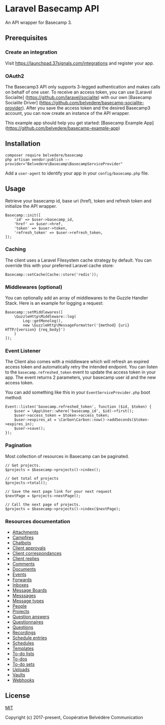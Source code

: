 # Laravel Basecamp API

An API wrapper for Basecamp 3.

## Prerequisites

### Create an integration

Visit https://launchpad.37signals.com/integrations and register your app.

### OAuth2

The Basecamp3 API only supports 3-legged authentication and makes calls on
behalf of one user. To receive an access token, you can use [Laravel Socialite]
(https://github.com/laravel/socialite) with our own [Basecamp Socialite Driver]
(https://github.com/belvedere/basecamp-socialite-provider). After you save the
access token and the desired Basecamp3 account, you can now create an instance
of the API wrapper.

This example app should help you get started: [Basecamp Example App]
(https://github.com/belvedere/basecamp-example-app)

## Installation

```
composer require belvedere/basecamp
php artisan vendor:publish --provider="Belvedere\Basecamp\BasecampServiceProvider"
```

Add a `user-agent` to identify your app in your `config/basecamp.php` file.

## Usage

Retrieve your basecamp id, base uri (href), token and refresh token and
initialize the API wrapper.

```
Basecamp::init([
    'id' => $user->basecamp_id,
    'href' => $user->href,
    'token' => $user->token,
    'refresh_token' => $user->refresh_token,
]);
```

### Caching

The client uses a Laravel Filesystem cache strategy by default. You can
override this with your preferred Laravel cache store:

```
Basecamp::setCache(Cache::store('redis'));
```

### Middlewares (optional)

You can optionally add an array of middlewares to the Guzzle Handler Stack.
Here is an example for logging a request:

```
Basecamp::setMiddlewares([
    \GuzzleHttp\Middleware::log(
        Log::getMonolog(),
        new \GuzzleHttp\MessageFormatter('{method} {uri} HTTP/{version} {req_body}')
    )
]);
```

### Event Listener

The Client also comes with a middleware which will refresh an expired access
token and automatically retry the intended endpoint. You can listen to the
`basecamp.refreshed_token` event to update the access token in your app.
The event returns 2 parameters, your basecamp user id and the new access token.

You can add something like this in your `EventServiceProvider.php` boot method:

```
Event::listen('basecamp.refreshed_token', function ($id, $token) {
    $user = \App\User::where('basecamp_id', $id)->first();
    $user->access_token = $token->access_token;
    $user->expires_at = \Carbon\Carbon::now()->addSeconds($token->expires_in);
    $user->save();
});
```

### Pagination

Most collection of resources in Basecamp can be paginated.

```
// Get projects.
$projects = $basecamp->projects()->index();

// Get total of projects
$projects->total();

// Save the next page link for your next request
$nextPage = $projects->nextPage();

// Call the next page of projects.
$projects = $basecamp->projects()->index($nextPage);
```

### Resources documentation

- [Attachments](https://github.com/coopbelvedere/laravel-basecamp-api/blob/master/docs/attachments.md)
- [Campfires](https://github.com/coopbelvedere/laravel-basecamp-api/blob/master/docs/campfires.md)
- [Chatbots](https://github.com/coopbelvedere/laravel-basecamp-api/blob/master/docs/chatbots.md)
- [Client approvals](https://github.com/coopbelvedere/laravel-basecamp-api/blob/master/docs/client_approvals.md)
- [Client correspondances](https://github.com/coopbelvedere/laravel-basecamp-api/blob/master/docs/client_correspondences.md)
- [Client replies](https://github.com/coopbelvedere/laravel-basecamp-api/blob/master/docs/client_replies.md)
- [Comments](https://github.com/coopbelvedere/laravel-basecamp-api/blob/master/docs/comments.md)
- [Documents](https://github.com/coopbelvedere/laravel-basecamp-api/blob/master/docs/documents.md)
- [Events](https://github.com/coopbelvedere/laravel-basecamp-api/blob/master/docs/events.md)
- [Forwards](https://github.com/coopbelvedere/laravel-basecamp-api/blob/master/docs/forwards.md)
- [Inboxes](https://github.com/coopbelvedere/laravel-basecamp-api/blob/master/docs/inboxes.md)
- [Message Boards](https://github.com/coopbelvedere/laravel-basecamp-api/blob/master/docs/message_boards.md)
- [Messsages](https://github.com/coopbelvedere/laravel-basecamp-api/blob/master/docs/messages.md)
- [Message types](https://github.com/coopbelvedere/laravel-basecamp-api/blob/master/docs/message_types.md)
- [People](https://github.com/coopbelvedere/laravel-basecamp-api/blob/master/docs/people.md)
- [Projects](https://github.com/coopbelvedere/laravel-basecamp-api/blob/master/docs/projects.md)
- [Question answers](https://github.com/coopbelvedere/laravel-basecamp-api/blob/master/docs/question_answers.md)
- [Questionnaires](https://github.com/coopbelvedere/laravel-basecamp-api/blob/master/docs/questionnaires.md)
- [Questions](https://github.com/coopbelvedere/laravel-basecamp-api/blob/master/docs/questions.md)
- [Recordings](https://github.com/coopbelvedere/laravel-basecamp-api/blob/master/docs/recordings.md)
- [Schedule entries](https://github.com/coopbelvedere/laravel-basecamp-api/blob/master/docs/schedule_entries.md)
- [Schedules](https://github.com/coopbelvedere/laravel-basecamp-api/blob/master/docs/schedules.md)
- [Templates](https://github.com/coopbelvedere/laravel-basecamp-api/blob/master/docs/templates.md)
- [To-do lists](https://github.com/coopbelvedere/laravel-basecamp-api/blob/master/docs/todolists.md)
- [To-dos](https://github.com/coopbelvedere/laravel-basecamp-api/blob/master/docs/todos.md)
- [To-do sets](https://github.com/coopbelvedere/laravel-basecamp-api/blob/master/docs/todosets.md)
- [Uploads](https://github.com/coopbelvedere/laravel-basecamp-api/blob/master/docs/uploads.md)
- [Vaults](https://github.com/coopbelvedere/laravel-basecamp-api/blob/master/docs/vaults.md)
- [Webhooks](https://github.com/coopbelvedere/laravel-basecamp-api/blob/master/docs/webhooks.md)

## License

[MIT](https://github.com/coopbelvedere/laravel-basecamp-api/blob/master/LICENSE)

Copyright (c) 2017-present, Coopérative Belvédère Communication

